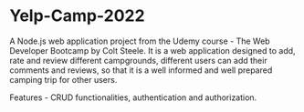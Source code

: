 # Yelp-Camp-2022

A Node.js web application project from the Udemy course - The Web Developer Bootcamp by Colt Steele. It is a web application designed to add, rate and review different campgrounds, different users can add their comments and reviews, so that it is a well informed and well prepared camping trip for other users.

Features - CRUD functionalities, authentication and authorization.

